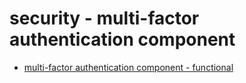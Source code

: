 # security - multi-factor authentication component

- [ multi-factor authentication component - functional](2b1.md)
